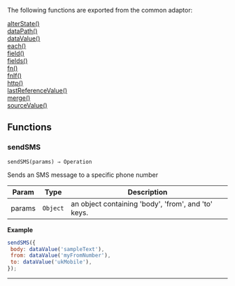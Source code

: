 
The following functions are exported from the common adaptor:
<dl>
<dt>
    <a href="/adaptors/packages/common-docs#alterstate">alterState()</a>
</dt>
<dt>
    <a href="/adaptors/packages/common-docs#datapath">dataPath()</a>
</dt>
<dt>
    <a href="/adaptors/packages/common-docs#datavalue">dataValue()</a>
</dt>
<dt>
    <a href="/adaptors/packages/common-docs#each">each()</a>
</dt>
<dt>
    <a href="/adaptors/packages/common-docs#field">field()</a>
</dt>
<dt>
    <a href="/adaptors/packages/common-docs#fields">fields()</a>
</dt>
<dt>
    <a href="/adaptors/packages/common-docs#fn">fn()</a>
</dt>
<dt>
    <a href="/adaptors/packages/common-docs#fnif">fnIf()</a>
</dt>
<dt>
    <a href="/adaptors/packages/common-docs#http">http()</a>
</dt>
<dt>
    <a href="/adaptors/packages/common-docs#lastreferencevalue">lastReferenceValue()</a>
</dt>
<dt>
    <a href="/adaptors/packages/common-docs#merge">merge()</a>
</dt>
<dt>
    <a href="/adaptors/packages/common-docs#sourcevalue">sourceValue()</a>
</dt></dl>

## Functions
### sendSMS

<p><code>sendSMS(params) ⇒ Operation</code></p>

Sends an SMS message to a specific phone number


| Param | Type | Description |
| --- | --- | --- |
| params | <code>Object</code> | an object containing 'body', 'from', and 'to' keys. |

**Example**
```js
sendSMS({
 body: dataValue('sampleText'),
 from: dataValue('myFromNumber'),
 to: dataValue('ukMobile'),
});
```

* * *

